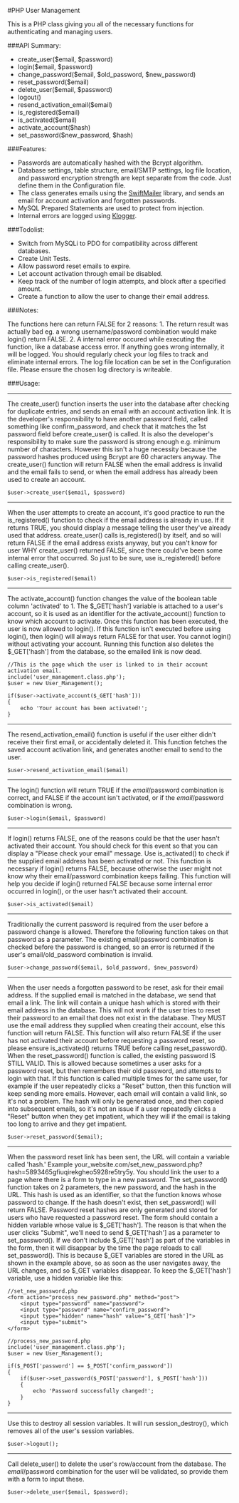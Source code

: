 #PHP User Management

This is a PHP class giving you all of the necessary functions for authenticating and managing users.

###API Summary:

- create_user($email, $password)
- login($email, $password)
- change_password($email, $old_password, $new_password)
- reset_password($email)
- delete_user($email, $password)
- logout()
- resend_activation_email($email)
- is_registered($email)
- is_activated($email)
- activate_account($hash)
- set_password($new_password, $hash)

###Features:

- Passwords are automatically hashed with the Bcrypt algorithm.
- Database settings, table structure, email/SMTP settings, log file location, and password encryption strength are kept separate from the code. Just define them in the Configuration file.
- The class generates emails using the [SwiftMailer](http://swiftmailer.org/) library, and sends an email for account activation and forgotten passwords.
- MySQL Prepared Statements are used to protect from injection.
- Internal errors are logged using [Klogger](https://github.com/katzgrau/KLogger).

###Todolist:
- Switch from MySQLi to PDO for compatibility across different databases.
- Create Unit Tests.
- Allow password reset emails to expire.
- Let account activation through email be disabled.
- Keep track of the number of login attempts, and block after a specified amount.
- Create a function to allow the user to change their email address.

###Notes:

The functions here can return FALSE for 2 reasons:
    1. The return result was actually bad eg. a wrong username/password combination would make login() return FALSE.
    2. A internal error occured while executing the function, like a database access error.
If anything goes wrong internally, it will be logged. You should regularly check your log files to track and eliminate internal errors. The log file location can be set in the Configuration file. Please ensure the chosen log directory is writeable.

###Usage:

---
The create_user() function inserts the user into the database after checking for duplicate entries, and sends an email with an account activation link.
It is the developer's responsibility to have another password field, called something like confirm_password, and check that it matches the 1st password field before create_user() is called.
It is also the developer's responsibility to make sure the password is strong enough e.g. minimum number of characters. However this isn't a huge necessity because the password hashes produced using Bcrypt are 60 characters anyway.
The create_user() function will return FALSE when the email address is invalid and the email fails to send, or when the email address has already been used to create an account.

    $user->create_user($email, $password)
---
When the user attempts to create an account, it's good practice to run the is_registered() function to check if the email address is already in use. If it returns TRUE, you should display a message telling the user they've already used that address.
create_user() calls is_registered() by itself, and so will return FALSE if the email address exists anyway, but you can't know for user WHY create_user() returned FALSE, since there could've been some internal error that occurred. So just to be sure, use is_registered() before calling create_user().

    $user->is_registered($email)
---
The activate_account() function changes the value of the boolean table column 'activated' to 1. The $_GET['hash'] variable is attached to a user's account, so it is used as an identifier for the activate_account() function to know which account to activate.
Once this function has been executed, the user is now allowed to login(). If this function isn't executed before using login(), then login() will always return FALSE for that user. You cannot login() without activating your account.
Running this function also deletes the $_GET['hash'] from the database, so the emailed link is now dead.

    //This is the page which the user is linked to in their account activation email.
    include('user_management.class.php');
    $user = new User_Management();

    if($user->activate_account($_GET['hash']))
    {
        echo 'Your account has been activated!';
    }
---
The resend_activation_email() function is useful if the user either didn't receive their first email, or accidentally deleted it. This function fetches the saved account activation link, and generates another email to send to the user.

    $user->resend_activation_email($email)

---
The login() function will return TRUE if the $email/$password combination is correct, and FALSE if the account isn't activated, or if the $email/$password combination is wrong.

    $user->login($email, $password)
---
If login() returns FALSE, one of the reasons could be that the user hasn't activated their account. You should check for this event so that you can display a "Please check your email" message.
Use is_activated() to check if the supplied email address has been activated or not. This function is necessary if login() returns FALSE, because otherwise the user might not know why their email/password combination
keeps failing. This function will help you decide if login() returned FALSE because some internal error occurred in login(), or the user hasn't activated their account.

    $user->is_activated($email)
---
Traditionally the current password is required from the user before a password change is allowed. Therefore the following function takes on that password as a parameter.
The existing email/password combination is checked before the password is changed, so an error is returned if the user's email/old_password combination is invalid.

    $user->change_password($email, $old_password, $new_password)
---
When the user needs a forgotten password to be reset, ask for their email address. If the supplied email is matched in the database, we send that email a link. The link will contain a unique hash which is stored with their email address in the database.
This will not work if the user tries to reset their password to an email that does not exist in the database. They MUST use the email address they supplied when creating their account, else this function will return FALSE. This function will also return FALSE if the user has not activated their account before requesting a password reset, so please ensure is_activated() returns TRUE before calling reset_password().
When the reset_password() function is called, the existing password IS STILL VALID. This is allowed because sometimes a user asks for a password reset, but then remembers their old password, and attempts to login with that. If this function is called
multiple times for the same user, for example if the user repeatedly clicks a "Reset" button, then this function will keep sending more emails. However, each email will contain a valid link, so it's not a problem. The hash will only be generated once,
and then copied into subsequent emails, so it's not an issue if a user repeatedly clicks a "Reset" button when they get impatient, which they will if the email is taking too long to arrive and they get impatient.

    $user->reset_password($email);
---
When the password reset link has been sent, the URL will contain a variable called 'hash.' Example your_website.com/set_new_password.php?hash=5893465gfiuqirekgheo5928re5try5y.
You should link the user to a page where there is a form to type in a new password. The set_password() function takes on 2 parameters, the new password, and the hash in the URL. This hash is used as an identifier, so that the function knows whose
password to change. If the hash doesn't exist, then set_password() will return FALSE. Password reset hashes are only generated and stored for users who have requested a password reset. The form should contain a hidden variable whose value is $_GET['hash'].
The reason is that when the user clicks "Submit", we'll need to send $_GET['hash'] as a parameter to set_password(). If we don't include $_GET['hash'] as part of the variables in the form, then it will disappear by the time the page reloads to
call set_password(). This is because $_GET variables are stored in the URL as shown in the example above, so as soon as the user navigates away, the URL changes, and so $_GET variables disappear. To keep the $_GET['hash'] variable,
use a hidden variable like this:

    //set_new_password.php
    <form action="process_new_password.php" method="post">
        <input type="password" name="password">
        <input type="password" name="confirm_password">
        <input type="hidden" name="hash" value="$_GET['hash']">
        <input type="submit">
    </form>

    //process_new_password.php
    include('user_management.class.php');
    $user = new User_Management();

    if($_POST['password'] == $_POST['confirm_password'])
    {
        if($user->set_password($_POST['password'], $_POST['hash']))
        {
            echo 'Password successfully changed!';
        }
    }
---
Use this to destroy all session variables. It will run session_destroy(), which removes all of the user's session variables.

    $user->logout();
---
Call delete_user() to delete the user's row/account from the database. The $email/$password combination for the user will be validated, so provide them with a form to input these.

    $user->delete_user($email, $password);
